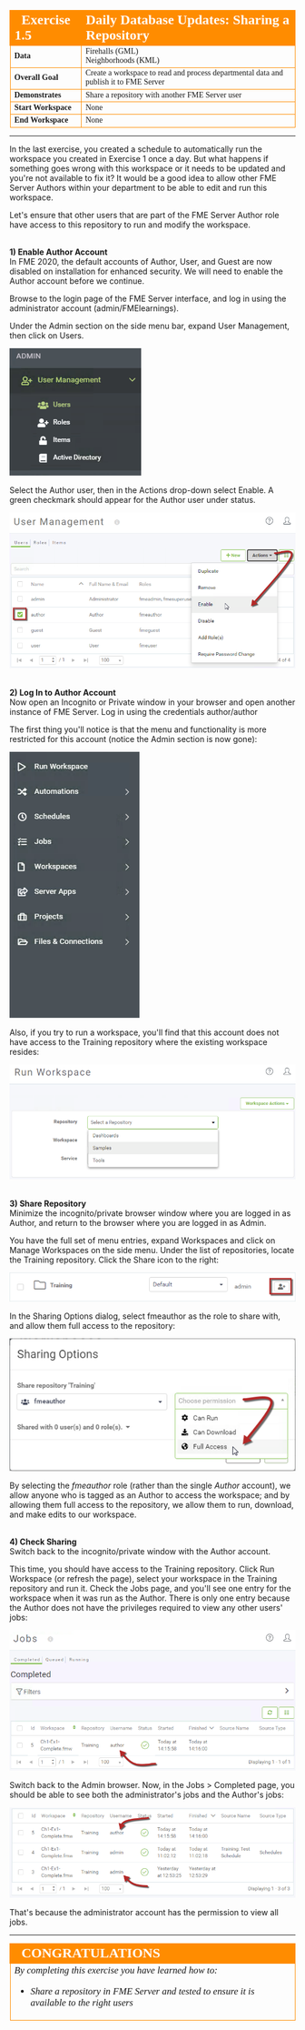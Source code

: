 <!--Exercise Section-->

<table style="border-spacing: 0px;border-collapse: collapse;font-family:serif">
<tr>
<td width=25% style="vertical-align:middle;background-color:darkorange;border: 2px solid darkorange">
<i class="fa fa-cogs fa-lg fa-pull-left fa-fw" style="color:white;padding-right: 12px;vertical-align:text-top"></i>
<span style="color:white;font-size:x-large;font-weight: bold">Exercise 1.5</span>
</td>
<td style="border: 2px solid darkorange;background-color:darkorange;color:white">
<span style="color:white;font-size:x-large;font-weight: bold">Daily Database Updates: Sharing a Repository</span>
</td>
</tr>

<tr>
<td style="border: 1px solid darkorange; font-weight: bold">Data</td>
<td style="border: 1px solid darkorange">Firehalls (GML)<br>Neighborhoods (KML)</td>
</tr>

<tr>
<td style="border: 1px solid darkorange; font-weight: bold">Overall Goal</td>
<td style="border: 1px solid darkorange">Create a workspace to read and process departmental data and publish it to FME Server</td>
</tr>

<tr>
<td style="border: 1px solid darkorange; font-weight: bold">Demonstrates</td>
<td style="border: 1px solid darkorange">Share a repository with another FME Server user</td>
</tr>

<tr>
<td style="border: 1px solid darkorange; font-weight: bold">Start Workspace</td>
<td style="border: 1px solid darkorange">None</td>
</tr>

<tr>
<td style="border: 1px solid darkorange; font-weight: bold">End Workspace</td>
<td style="border: 1px solid darkorange">None</td>
</tr>

</table>

---
In the last exercise, you created a schedule to automatically run the workspace you created in Exercise 1 once a day. But what happens if something goes wrong with this workspace or it needs to be updated and you're not available to fix it? It would be a good idea to allow other FME Server Authors within your department to be able to edit and run this workspace.

Let's ensure that other users that are part of the FME Server Author role have access to this repository to run and modify the workspace.

<br>**1) Enable Author Account**
<br>In FME 2020, the default accounts of Author, User, and Guest are now disabled on installation for enhanced security. We will need to enable the Author account before we continue.

Browse to the login page of the FME Server interface, and log in using the administrator account (admin/FMElearnings).

Under the Admin section on the side menu bar, expand User Management, then click on Users.

![](./Images/Img1.238.Ex5.UsersMenu.png)

Select the Author user, then in the Actions drop-down select Enable. A green checkmark should appear for the Author user under status.

![](./Images/Img1.239.Ex5.EnableAuthor.png)

<br>**2) Log In to Author Account**
<br>Now open an Incognito or Private window in your browser and open another instance of FME Server. Log in using the credentials author/author


The first thing you'll notice is that the menu and functionality is more restricted for this account (notice the Admin section is now gone):

![](./Images/Img1.240.Ex5.AuthorMenu.png)

Also, if you try to run a workspace, you'll find that this account does not have access to the Training repository where the existing workspace resides:

![](./Images/Img1.241.Ex5.AuthorRepository.png)

<br>**3) Share Repository**
<br>Minimize the incognito/private browser window where you are logged in as Author, and return to the browser where you are logged in as Admin.

You have the full set of menu entries, expand Workspaces and click on Manage Workspaces on the side menu. Under the list of repositories, locate the Training repository. Click the Share icon to the right:

![](./Images/Img1.242.Ex5.ShareButton.png)

In the Sharing Options dialog, select fmeauthor as the role to share with, and allow them full access to the repository:

![](./Images/Img1.243.Ex5.ShareDialog.png)

By selecting the *fmeauthor* role (rather than the single *Author* account), we allow anyone who is tagged as an Author to access the workspace; and by allowing them full access to the repository, we allow them to run, download, and make edits to our workspace.

<br>**4) Check Sharing**
<br>Switch back to the incognito/private window with the Author account.

This time, you should have access to the Training repository. Click Run Workspace (or refresh the page), select your workspace in the Training repository and run it. Check the Jobs page, and you'll see one entry for the workspace when it was run as the Author. There is only one entry because the Author does not have the privileges required to view any other users' jobs:

![](./Images/Img1.244.Ex5.CompletedJobAuthor.png)


Switch back to the Admin browser. Now, in the Jobs > Completed page, you should be able to see both the administrator's jobs and the Author's jobs:

![](./Images/Img1.245.Ex5.MultiUserJobsList.png)

That's because the administrator account has the permission to view all jobs.

---

<!--Exercise Congratulations Section-->

<table style="border-spacing: 0px">
<tr>
<td style="vertical-align:middle;background-color:darkorange;border: 2px solid darkorange">
<i class="fa fa-thumbs-o-up fa-lg fa-pull-left fa-fw" style="color:white;padding-right: 12px;vertical-align:text-top"></i>
<span style="color:white;font-size:x-large;font-weight: bold;font-family:serif">CONGRATULATIONS</span>
</td>
</tr>

<tr>
<td style="border: 1px solid darkorange">
<span style="font-family:serif; font-style:italic; font-size:larger">
By completing this exercise you have learned how to:
<br>
<ul><li>Share a repository in FME Server and tested to ensure it is available to the right users</li></ul>
</span>
</td>
</tr>
</table>
